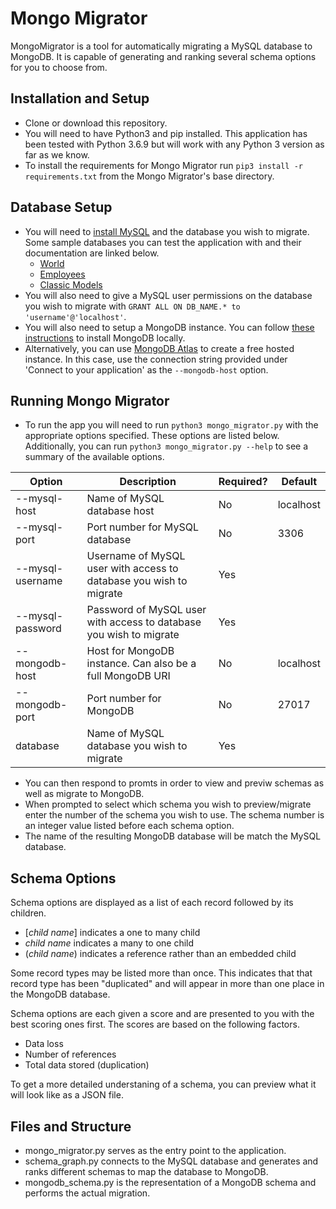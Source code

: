# Mongo Migrator

MongoMigrator is a tool for automatically migrating a MySQL database to MongoDB. It is capable of generating and ranking several schema options for you to choose from.

## Installation and Setup

- Clone or download this repository.
- You will need to have Python3 and pip installed. This application has been tested with Python 3.6.9 but will work with any Python 3 version as far as we know.
- To install the requirements for Mongo Migrator run `pip3 install -r requirements.txt` from the Mongo Migrator's base directory.

## Database Setup

- You will need to [install MySQL](https://dev.mysql.com/doc/mysql-installation-excerpt/5.7/en/) and the database you wish to migrate. Some sample databases you can test the application with and their documentation are linked below.
  - [World](https://dev.mysql.com/doc/world-setup/en/)
  - [Employees](https://dev.mysql.com/doc/employee/en/)
  - [Classic Models](https://www.mysqltutorial.org/mysql-sample-database.aspx)
- You will also need to give a MySQL user permissions on the database you wish to migrate with `GRANT ALL ON DB_NAME.* to 'username'@'localhost'`.
- You will also need to setup a MongoDB instance. You can follow [these instructions](https://docs.mongodb.com/manual/administration/install-community/) to install MongoDB locally.
- Alternatively, you can use [MongoDB Atlas](https://www.mongodb.com/cloud/atlas) to create a free hosted instance. In this case, use the connection string provided under 'Connect to your application' as the `--mongodb-host` option.

## Running Mongo Migrator

- To run the app you will need to run `python3 mongo_migrator.py` with the appropriate options specified. These options are listed below. Additionally, you can run `python3 mongo_migrator.py --help` to see a summary of the available options.

|Option|Description|Required?|Default|
|---|---|---|---|
|--mysql-host|Name of MySQL database host|No|localhost|
|--mysql-port|Port number for MySQL database|No|3306|
|--mysql-username|Username of MySQL user with access to database you wish to migrate|Yes||
|--mysql-password|Password of MySQL user with access to database you wish to migrate|Yes||
|--mongodb-host|Host for MongoDB instance. Can also be a full MongoDB URI|No|localhost|
|--mongodb-port|Port number for MongoDB|No|27017|
|database|Name of MySQL database you wish to migrate|Yes||

- You can then respond to promts in order to view and previw schemas as well as migrate to MongoDB.
- When prompted to select which schema you wish to preview/migrate enter the number of the schema you wish to use. The schema number is an integer value listed before each schema option.
- The name of the resulting MongoDB database will be match the MySQL database.

## Schema Options

Schema options are displayed as a list of each record followed by its children.
- [*child name*] indicates a one to many child
- *child name* indicates a many to one child
- (*child name*) indicates a reference rather than an embedded child

Some record types may be listed more than once. This indicates that that record type has been "duplicated" and will appear in more than one place in the MongoDB database.

Schema options are each given a score and are presented to you with the best scoring ones first. The scores are based on the following factors.
- Data loss
- Number of references
- Total data stored (duplication)

To get a more detailed understaning of a schema, you can preview what it will look like as a JSON file.

## Files and Structure

- mongo_migrator.py serves as the entry point to the application.
- schema_graph.py connects to the MySQL database and generates and ranks different schemas to map the database to MongoDB.
- mongodb_schema.py is the representation of a MongoDB schema and performs the actual migration.

